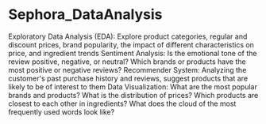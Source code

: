 # Sephora_DataAnalysis
Exploratory Data Analysis (EDA): Explore product categories, regular and discount prices, brand popularity, the impact of different characteristics on price, and ingredient trends
Sentiment Analysis: Is the emotional tone of the review positive, negative, or neutral? Which brands or products have the most positive or negative reviews?
Recommender System: Analyzing the customer's past purchase history and reviews, suggest products that are likely to be of interest to them
Data Visualization: What are the most popular brands and products? What is the distribution of prices? Which products are closest to each other in ingredients? What does the cloud of the most frequently used words look like?
